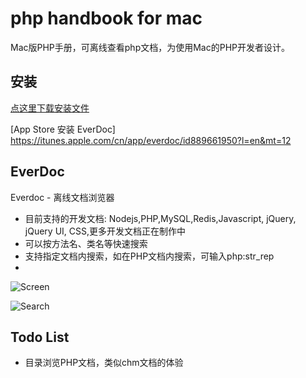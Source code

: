 # php handbook for mac

Mac版PHP手册，可离线查看php文档，为使用Mac的PHP开发者设计。

## 安装

[点这里下载安装文件](https://github.com/hjue/php-manual-mac/raw/master/release/PHPHandBook.dmg)



[App Store 安装 EverDoc] https://itunes.apple.com/cn/app/everdoc/id889661950?l=en&mt=12



## EverDoc

Everdoc - 离线文档浏览器

- 目前支持的开发文档: Nodejs,PHP,MySQL,Redis,Javascript, jQuery, jQuery UI, CSS,更多开发文档正在制作中
- 可以按方法名、类名等快速搜索
- 支持指定文档内搜索，如在PHP文档内搜索，可输入php:str_rep
- 

![Screen](http://a2.mzstatic.com/us/r30/Purple4/v4/d3/90/f7/d390f7fa-4c7a-a4fb-6d54-5221334f8554/screen800x500.jpeg)

![Search](http://a4.mzstatic.com/us/r30/Purple/v4/dd/59/da/dd59dab3-43ec-f03a-0ed7-71227613d0e9/screen800x500.jpeg)

## Todo List

* 目录浏览PHP文档，类似chm文档的体验
